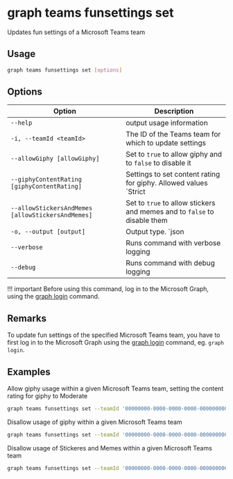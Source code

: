 # graph teams funsettings set

Updates fun settings of a Microsoft Teams team

## Usage

```sh
graph teams funsettings set [options]
```

## Options

Option|Description
------|-----------
`--help`|output usage information
`-i, --teamId <teamId>`|The ID of the Teams team for which to update settings
`--allowGiphy [allowGiphy]`|Set to `true` to allow giphy and to `false` to disable it
`--giphyContentRating [giphyContentRating]`|Settings to set content rating for giphy. Allowed values `Strict|Moderate`
`--allowStickersAndMemes [allowStickersAndMemes]`|Set to `true` to allow stickers and memes and to `false` to disable them
`-o, --output [output]`|Output type. `json|text`. Default `text`
`--verbose`|Runs command with verbose logging
`--debug`|Runs command with debug logging

!!! important
    Before using this command, log in to the Microsoft Graph, using the [graph login](../login.md) command.

## Remarks

To update fun settings of the specified Microsoft Teams team, you have to first log in to the Microsoft Graph using the [graph login](../login.md) command, eg. `graph login`.

## Examples

Allow giphy usage within a given Microsoft Teams team, setting the content rating for giphy to Moderate

```sh
graph teams funsettings set --teamId '00000000-0000-0000-0000-000000000000' --allowGiphy true --giphyContentRating Moderate
```

Disallow usage of giphy within a given Microsoft Teams team

```sh
graph teams funsettings set --teamId '00000000-0000-0000-0000-000000000000' --allowGiphy false
```

Disallow usage of Stickeres and Memes within a given Microsoft Teams team

```sh
graph teams funsettings set --teamId '00000000-0000-0000-0000-000000000000' --allowStickersAndMemes true
```